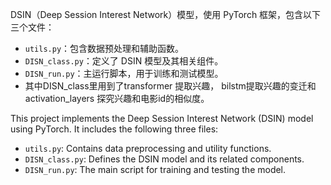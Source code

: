  DSIN（Deep Session Interest Network）模型，使用 PyTorch 框架，包含以下三个文件：

- `utils.py`：包含数据预处理和辅助函数。
- `DISN_class.py`：定义了 DSIN 模型及其相关组件。
- `DISN_run.py`：主运行脚本，用于训练和测试模型。
- 其中DISN_class里用到了transformer 提取兴趣， bilstm提取兴趣的变迁和 activation_layers 探究兴趣和电影id的相似度。

This project implements the Deep Session Interest Network (DSIN) model using PyTorch. It includes the following three files:

- `utils.py`: Contains data preprocessing and utility functions.
- `DISN_class.py`: Defines the DSIN model and its related components.
- `DISN_run.py`: The main script for training and testing the model.
